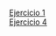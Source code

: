 [Ejercicio 1](https://docs.google.com/document/d/1v9HteyqI_cv-gIEb32NXnbCniwBrjEe3KjYcVeq5Xk0/edit?usp=sharing) <br>
[Ejercicio 4](./ejercicio4.js)